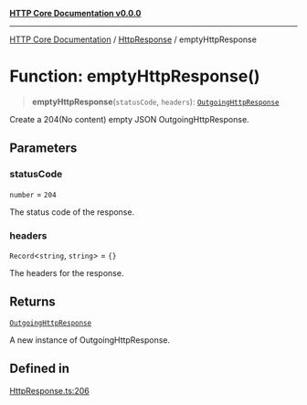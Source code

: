 [**HTTP Core Documentation v0.0.0**](../../README.md)

***

[HTTP Core Documentation](../../modules.md) / [HttpResponse](../README.md) / emptyHttpResponse

# Function: emptyHttpResponse()

> **emptyHttpResponse**(`statusCode`, `headers`): [`OutgoingHttpResponse`](../../OutgoingHttpResponse/classes/OutgoingHttpResponse.md)

Create a 204(No content) empty JSON OutgoingHttpResponse.

## Parameters

### statusCode

`number` = `204`

The status code of the response.

### headers

`Record`\<`string`, `string`\> = `{}`

The headers for the response.

## Returns

[`OutgoingHttpResponse`](../../OutgoingHttpResponse/classes/OutgoingHttpResponse.md)

A new instance of OutgoingHttpResponse.

## Defined in

[HttpResponse.ts:206](https://github.com/stonemjs/http-core/blob/a162480c16327760396238c341daab61793d5440/src/HttpResponse.ts#L206)
